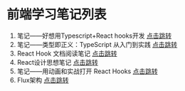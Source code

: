 # 前端学习笔记列表
1. 笔记——好想用Typescript+React hooks开发 [点击跳转](https://bu4sbvx4se.feishu.cn/docs/doccnAod04nTGUZtHzI8twi9llg#CLJ8g6)
2. 笔记——类型即正义：TypeScript 从入门到实践 [点击跳转](https://bu4sbvx4se.feishu.cn/docs/doccnwihwAREFJhtedlGmwc2tqc)
3. React Hook 文档阅读笔记 [点击跳转](https://bu4sbvx4se.feishu.cn/docs/doccnd199uStIP8wabCDatHK0Jh)
4. React设计思想笔记 [点击跳转](https://bu4sbvx4se.feishu.cn/docs/doccn83AdM0jJBkZCC463DCuZGg)
5. 笔记——用动画和实战打开 React Hooks [点击跳转](https://bu4sbvx4se.feishu.cn/docs/doccndy8WkSTm8AsNLj46xCw7ah)
6. Flux架构 [点击跳转](https://bu4sbvx4se.feishu.cn/docs/doccnROpm7LMNcVvxVE1mMXJNya)

